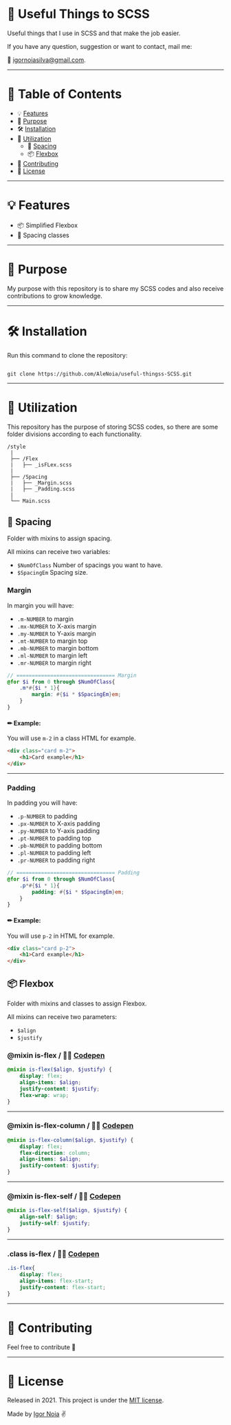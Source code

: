 # 🎨 Useful Things to SCSS

Useful things that I use in SCSS and that make the job easier.

If you have any question, suggestion or want to contact, mail me:

📧 igornoiasilva@gmail.com.

***

# 📌 Table of Contents

* 💡 [Features](#features)
* 🎯 [Purpose](#Purpose)
* 🛠 [Installation](#Installation)
* 📝 [Utilization](#Utilization)
  * 📏 [Spacing](#Spacing)
  * 📦 [Flexbox](#Flex)
* 🤝 [Contributing](#Contributing)
* 🧾 [License](#License)

***

# <a name="features"></a>💡 Features

* 📦 Simplified Flexbox
* 📏 Spacing classes 
***

# <a name="Purpose"></a>🎯 Purpose

My purpose with this repository is to share my SCSS codes and also receive contributions to grow knowledge.

***

# <a name="Installation"></a>🛠 Installation

Run this command to clone the repository:

```git

git clone https://github.com/AleNoia/useful-thingss-SCSS.git

```

***

# <a name="Utilization"></a>📝 Utilization

This repository has the purpose of storing SCSS codes, so there are some folder divisions according to each functionality.

```
/style
 |
 ├── /Flex
 |   ├── _isFLex.scss
 |
 ├── /Spacing
 |   ├── _Margin.scss
 |   ├── _Padding.scss
 |
 └── Main.scss
```


## <a name="Spacing"></a>📏 Spacing

Folder with mixins to assign spacing.

All mixins can receive two variables:

* ```$NumOfClass```  Number of spacings you want to have. 
* ```$SpacingEm```  Spacing size.

### Margin

In margin you will have:

* `.m-NUMBER`   to margin
* `.mx-NUMBER`  to X-axis margin
* `.my-NUMBER`  to Y-axis margin
* `.mt-NUMBER`  to margin top
* `.mb-NUMBER`  to margin bottom
* `.ml-NUMBER`  to margin left
* `.mr-NUMBER`  to margin right

```scss
// ================================ Margin
@for $i from 0 through $NumOfClass{
    .m*#{$i * 1}{
        margin: #{$i * $SpacingEm}em;
    }
}
```

#### ✏ Example:

You will use `m-2` in a class HTML for example.
```html
<div class="card m-2">
    <h1>Card example</h1>
</div>
```

- - - 

### Padding

In padding you will have:

* `.p-NUMBER` to padding
* `.px-NUMBER` to X-axis padding
* `.py-NUMBER` to Y-axis padding
* `.pt-NUMBER` to padding top
* `.pb-NUMBER` to padding bottom
* `.pl-NUMBER` to padding left
* `.pr-NUMBER` to padding right

```scss
// ================================ Padding
@for $i from 0 through $NumOfClass{
    .p*#{$i * 1}{
        padding: #{$i * $SpacingEm}em;
    }
}
```

#### ✏ Example:

You will use `p-2` in HTML for example.
```html
<div class="card p-2">
    <h1>Card example</h1>
</div>
```

## <a name="Flex"></a>📦 Flexbox

Folder with mixins and classes to assign Flexbox.

All mixins can receive two parameters:

* ```$align```
* ```$justify```

### @mixin is-flex / 👨‍💻 [Codepen](https://codepen.io/alenoia/pen/PopZjLr)

```scss
@mixin is-flex($align, $justify) {
    display: flex;
    align-items: $align;
    justify-content: $justify;
    flex-wrap: wrap;
}
```
***

### @mixin is-flex-column / 👨‍💻 [Codepen](https://codepen.io/alenoia/pen/LYWGjWM?editors=1100)

```scss
@mixin is-flex-column($align, $justify) {
    display: flex;
    flex-direction: column;
    align-items: $align;
    justify-content: $justify;
}
```

***

### @mixin is-flex-self / 👨‍💻 [Codepen](https://codepen.io/alenoia/pen/NWpxMBp?editors=1100)

```scss
@mixin is-flex-self($align, $justify) {
    align-self: $align;
    justify-self: $justify;
}
```

***

### .class is-flex / 👨‍💻 [Codepen](https://codepen.io/alenoia/pen/JjWGZEj?editors=1100)

```scss
.is-flex{
    display: flex;
    align-items: flex-start;
    justify-content: flex-start;
}
```

***

# <a name="Contributing"></a>🤝 Contributing

Feel free to contribute 🙂

***

# <a name="License"></a>🧾 License

Released in 2021. This project is under the [MIT license](https://github.com/AleNoia/todolist/blob/main/LICENSE).

Made by [Igor Noia](https://github.com/AleNoia)  ✌
